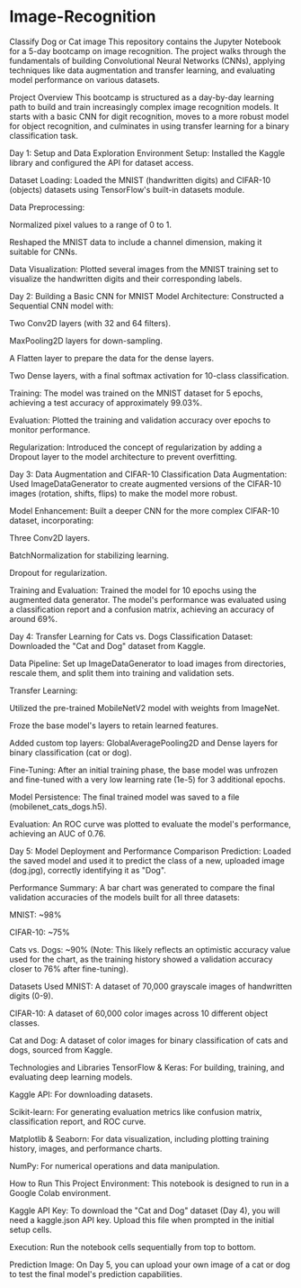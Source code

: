 # Image-Recognition
Classify Dog or Cat image 
This repository contains the Jupyter Notebook for a 5-day bootcamp on image recognition. The project walks through the fundamentals of building Convolutional Neural Networks (CNNs), applying techniques like data augmentation and transfer learning, and evaluating model performance on various datasets.

Project Overview
This bootcamp is structured as a day-by-day learning path to build and train increasingly complex image recognition models. It starts with a basic CNN for digit recognition, moves to a more robust model for object recognition, and culminates in using transfer learning for a binary classification task.

Day 1: Setup and Data Exploration
Environment Setup: Installed the Kaggle library and configured the API for dataset access.

Dataset Loading: Loaded the MNIST (handwritten digits) and CIFAR-10 (objects) datasets using TensorFlow's built-in datasets module.

Data Preprocessing:

Normalized pixel values to a range of 0 to 1.

Reshaped the MNIST data to include a channel dimension, making it suitable for CNNs.

Data Visualization: Plotted several images from the MNIST training set to visualize the handwritten digits and their corresponding labels.

Day 2: Building a Basic CNN for MNIST
Model Architecture: Constructed a Sequential CNN model with:

Two Conv2D layers (with 32 and 64 filters).

MaxPooling2D layers for down-sampling.

A Flatten layer to prepare the data for the dense layers.

Two Dense layers, with a final softmax activation for 10-class classification.

Training: The model was trained on the MNIST dataset for 5 epochs, achieving a test accuracy of approximately 99.03%.

Evaluation: Plotted the training and validation accuracy over epochs to monitor performance.

Regularization: Introduced the concept of regularization by adding a Dropout layer to the model architecture to prevent overfitting.

Day 3: Data Augmentation and CIFAR-10 Classification
Data Augmentation: Used ImageDataGenerator to create augmented versions of the CIFAR-10 images (rotation, shifts, flips) to make the model more robust.

Model Enhancement: Built a deeper CNN for the more complex CIFAR-10 dataset, incorporating:

Three Conv2D layers.

BatchNormalization for stabilizing learning.

Dropout for regularization.

Training and Evaluation: Trained the model for 10 epochs using the augmented data generator. The model's performance was evaluated using a classification report and a confusion matrix, achieving an accuracy of around 69%.

Day 4: Transfer Learning for Cats vs. Dogs Classification
Dataset: Downloaded the "Cat and Dog" dataset from Kaggle.

Data Pipeline: Set up ImageDataGenerator to load images from directories, rescale them, and split them into training and validation sets.

Transfer Learning:

Utilized the pre-trained MobileNetV2 model with weights from ImageNet.

Froze the base model's layers to retain learned features.

Added custom top layers: GlobalAveragePooling2D and Dense layers for binary classification (cat or dog).

Fine-Tuning: After an initial training phase, the base model was unfrozen and fine-tuned with a very low learning rate (1e-5) for 3 additional epochs.

Model Persistence: The final trained model was saved to a file (mobilenet_cats_dogs.h5).

Evaluation: An ROC curve was plotted to evaluate the model's performance, achieving an AUC of 0.76.

Day 5: Model Deployment and Performance Comparison
Prediction: Loaded the saved model and used it to predict the class of a new, uploaded image (dog.jpg), correctly identifying it as "Dog".

Performance Summary: A bar chart was generated to compare the final validation accuracies of the models built for all three datasets:

MNIST: ~98%

CIFAR-10: ~75%

Cats vs. Dogs: ~90% (Note: This likely reflects an optimistic accuracy value used for the chart, as the training history showed a validation accuracy closer to 76% after fine-tuning).

Datasets Used
MNIST: A dataset of 70,000 grayscale images of handwritten digits (0-9).

CIFAR-10: A dataset of 60,000 color images across 10 different object classes.

Cat and Dog: A dataset of color images for binary classification of cats and dogs, sourced from Kaggle.

Technologies and Libraries
TensorFlow & Keras: For building, training, and evaluating deep learning models.

Kaggle API: For downloading datasets.

Scikit-learn: For generating evaluation metrics like confusion matrix, classification report, and ROC curve.

Matplotlib & Seaborn: For data visualization, including plotting training history, images, and performance charts.

NumPy: For numerical operations and data manipulation.

How to Run This Project
Environment: This notebook is designed to run in a Google Colab environment.

Kaggle API Key: To download the "Cat and Dog" dataset (Day 4), you will need a kaggle.json API key. Upload this file when prompted in the initial setup cells.

Execution: Run the notebook cells sequentially from top to bottom.

Prediction Image: On Day 5, you can upload your own image of a cat or dog to test the final model's prediction capabilities.
